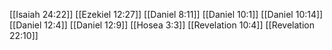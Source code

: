 [[Isaiah 24:22]]
[[Ezekiel 12:27]]
[[Daniel 8:11]]
[[Daniel 10:1]]
[[Daniel 10:14]]
[[Daniel 12:4]]
[[Daniel 12:9]]
[[Hosea 3:3]]
[[Revelation 10:4]]
[[Revelation 22:10]]
